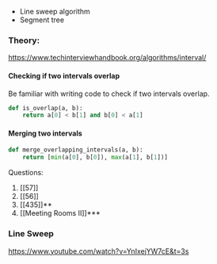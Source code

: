 - Line sweep algorithm
- Segment tree

### Theory:
https://www.techinterviewhandbook.org/algorithms/interval/
#### Checking if two intervals overlap
Be familiar with writing code to check if two intervals overlap.
```python
def is_overlap(a, b):  
	return a[0] < b[1] and b[0] < a[1]
```
#### Merging two intervals
```python
def merge_overlapping_intervals(a, b):  
	return [min(a[0], b[0]), max(a[1], b[1])]
```

Questions:
1. [[57]]
2. [[56]]
3. [[435]]**
10. [[Meeting Rooms II]]***

### Line Sweep
https://www.youtube.com/watch?v=YnIxejYW7cE&t=3s

